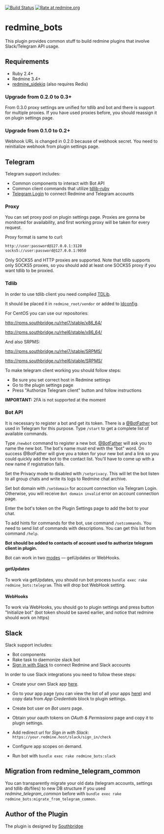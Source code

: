 [![Build Status](https://travis-ci.org/centosadmin/redmine_bots.svg?branch=master)](https://travis-ci.org/centosadmin/redmine_bots)
[![Rate at redmine.org](http://img.shields.io/badge/rate%20at-redmine.org-blue.svg?style=flat)](http://www.redmine.org/plugins/redmine_bots)

# redmine_bots

This plugin provides common stuff to build redmine plugins that involve Slack/Telegram API usage.

## Requirements

* Ruby 2.4+
* Redmine 3.4+
* [redmine_sidekiq](https://github.com/southbridgeio/redmine_sidekiq) (also requires Redis)

### Upgrade from 0.2.0 to 0.3+

From 0.3.0 proxy settings are unified for tdlib and bot and there is support for multiple proxies.
If you have used proxies before, you should reassign it on plugin settings page.

### Upgrade from 0.1.0 to 0.2+

Webhook URL is changed in 0.2.0 because of webhook secret. You need to reinitialize webhook from plugin settings page.

## Telegram

Telegram support includes:

* Common components to interact with Bot API
* Common client commands that utilize [tdlib-ruby](https://github.com/centosadmin/tdlib-ruby)
* [Telegram Login](https://core.telegram.org/widgets/login) to connect Redmine and Telegram accounts


### Proxy

You can set proxy pool on plugin settings page. Proxies are gonna be monitored for availability, and first working proxy will be taken for every request.

Proxy format is same to curl:

```bash
http://user:password@127.0.0.1:3128
socks5://user:password@127.0.0.1:9050
```

Only SOCKS5 and HTTP proxies are supported.
Note that tdlib supports only SOCKS5 proxies, so you should add at least one SOCKS5 proxy if you want tdlib to be proxied.

### Tdlib
In order to use tdlib client you need compiled [TDLib](https://github.com/tdlib/td).

  It should be placed it in `redmine_root/vendor` or added to [ldconfig](https://www.systutorials.com/docs/linux/man/8-ldconfig/).

  For CentOS you can use our repositories:

  http://rpms.southbridge.ru/rhel7/stable/x86_64/

  http://rpms.southbridge.ru/rhel6/stable/x86_64/

  And also SRPMS:

  http://rpms.southbridge.ru/rhel7/stable/SRPMS/

  http://rpms.southbridge.ru/rhel6/stable/SRPMS/
  
To make telegram client working you should follow steps:

* Be sure you set correct host in Redmine settings
* Go to the plugin settings page
* Press "Authorize Telegram client" button and follow instructions

**IMPORTANT:** 2FA is not supported at the moment

### Bot API

It is necessary to register a bot and get its token.
There is a [@BotFather](https://telegram.me/botfather) bot used in Telegram for this purpose.
Type `/start` to get a complete list of available commands.

Type `/newbot` command to register a new bot.
[@BotFather](https://telegram.me/botfather) will ask you to name the new bot. The bot's name must end with the "bot" word.
On success @BotFather will give you a token for your new bot and a link so you could quickly add the bot to the contact list.
You'll have to come up with a new name if registration fails.

Set the Privacy mode to disabled with `/setprivacy`. This will let the bot listen to all group chats and write its logs to Redmine chat archive.

Set bot domain with `/setdomain` for account connection via Telegram Login. Otherwise, you will receive `Bot domain invalid` error on account connection page.

Enter the bot's token on the Plugin Settings page to add the bot to your chat.

To add hints for commands for the bot, use command `/setcommands`. You need to send list of commands with descriptions. You can get this list from command `/help`.

**Bot should be added to contacts of account used to authorize telegram client in plugin.**

Bot can work in two [modes](https://core.telegram.org/bots/api#getting-updates) — getUpdates or WebHooks.

#### getUpdates

To work via getUpdates, you should run bot process `bundle exec rake redmine_bots:telegram`.
This will drop bot WebHook setting.


#### WebHooks

To work via WebHooks, you should go to plugin settings and press button "Initialize bot"
(bot token should be saved earlier, and notice that redmine should work on https)

## Slack

Slack support includes:

* Bot components
* Rake task to daemonize slack bot
* [Sign in with Slack](https://api.slack.com/docs/sign-in-with-slack) to connect Redmine and Slack accounts

In order to use Slack integrations you need to follow these steps:

* Create your own Slack app [here](https://api.slack.com/apps?new_app=1).

* Go to your app page (you can view the list of all your apps [here](https://api.slack.com/apps)) and copy data from *App Credentials* block to plugin settings.

* Create bot user on *Bot users* page.

* Obtain your oauth tokens on *OAuth & Permissions* page and copy it to plugin settings.

* Add redirect url for *Sign in with Slack*: `https://your.redmine.host/slack/sign_in/check`

* Configure app scopes on demand.

* Run bot with `bundle exec rake redmine_bots:slack`

## Migration from redmine_telegram_common

You can transparently migrate your old data (telegram accounts, settings and tdlib db/files) to new DB structure if you used *redmine_telegram_common* before with `bundle exec rake redmine_bots:migrate_from_telegram_common`.


## Author of the Plugin

The plugin is designed by [Southbridge](https://southbridge.io)
